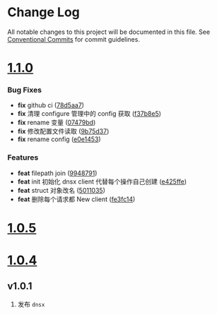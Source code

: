 # Change Log

All notable changes to this project will be documented in this file.
See [Conventional Commits](https://conventionalcommits.org) for commit guidelines.



# [1.1.0](https://github.com/tangx/dnsx/compare/v1.0.5...v1.1.0)

### Bug Fixes

* **fix** github ci ([78d5aa7](https://github.com/tangx/dnsx/commit/78d5aa7fa0f5c30a56d74f65cdf52594a255b6b2))
* **fix** 清理 configure 管理中的 config 获取 ([f37b8e5](https://github.com/tangx/dnsx/commit/f37b8e5b41929c7c883a2e44185b654e6dcc990b))
* **fix** rename 变量 ([07479bd](https://github.com/tangx/dnsx/commit/07479bda7d54290d823e3e7b5310ad50d9033549))
* **fix** 修改配置文件读取 ([9b75d37](https://github.com/tangx/dnsx/commit/9b75d373e82c91e064ce49f8156bdd37e2aec251))
* **fix** rename config ([e0e1453](https://github.com/tangx/dnsx/commit/e0e14533a7672d8aa7d986f94ffe39fb6922ff61))


### Features

* **feat** filepath join ([9948791](https://github.com/tangx/dnsx/commit/994879132f129af47e7aebbe8dcdf89d7bef8329))
* **feat** init 初始化 dnsx client 代替每个操作自己创建 ([e425ffe](https://github.com/tangx/dnsx/commit/e425ffe3f9e85f96ef1e476330f445a30014313a))
* **feat** struct 对象改名 ([5011035](https://github.com/tangx/dnsx/commit/5011035f3df73710c5e2c5835cc08d6212065830))
* **feat** 删除每个请求都 New client ([fe3fc14](https://github.com/tangx/dnsx/commit/fe3fc142c1de3e091cfc217e0ac5e8cccd8d9d84))



# [1.0.5](https://github.com/tangx/dnsx/compare/v1.0.4...v1.0.5)



# [1.0.4](https://github.com/tangx/dnsx/compare/v1.0.3...v1.0.4)



## v1.0.1

1. 发布 `dnsx`
